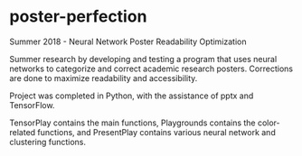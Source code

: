 # poster-perfection

Summer 2018 - Neural Network Poster Readability Optimization


Summer research by developing and testing a program that uses neural networks 
to categorize and correct academic research posters. Corrections are done to maximize 
readability and accessibility. 

Project was completed in Python, with the assistance of pptx and TensorFlow.

TensorPlay contains the main functions, Playgrounds contains the color-related functions, 
and PresentPlay contains various neural network and clustering functions.
